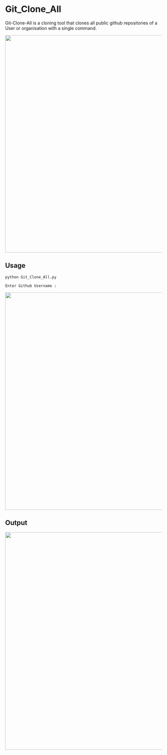 # Git_Clone_All
Git-Clone-All is a cloning tool that clones all public github repositories of a User or organisation  with a single command.

<img src="https://github.com/yogendrasinghx/Git_Clone_All/blob/master/Screencap/Main.png" width="700">

## Usage
`python Git_Clone_All.py`

`Enter Github Username : `

<img src="https://github.com/yogendrasinghx/Git_Clone_All/blob/master/Screencap/url.png" width="700">


## Output

<img src="https://github.com/yogendrasinghx/Git_Clone_All/blob/master/Screencap/Output.png" width="700">
 
